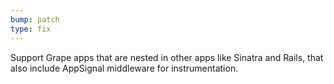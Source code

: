 ```yaml
---
bump: patch
type: fix
---
```


Support Grape apps that are nested in other apps like Sinatra and Rails, that also include AppSignal middleware for instrumentation.
